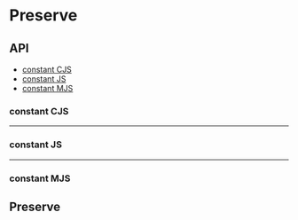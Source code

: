 # Preserve

## API

- [constant CJS](#constant-cjs)
- [constant JS](#constant-js)
- [constant MJS](#constant-mjs)

### constant CJS

---

### constant JS

---

### constant MJS

## Preserve
